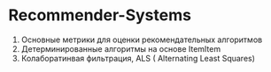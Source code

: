 # Recommender-Systems
1. Основные метрики для оценки рекомендательных алгоритмов
2. Детерминированные алгоритмы на основе ItemItem
3. Колаборатинвая фильтрация, ALS ( Alternating Least Squares)

